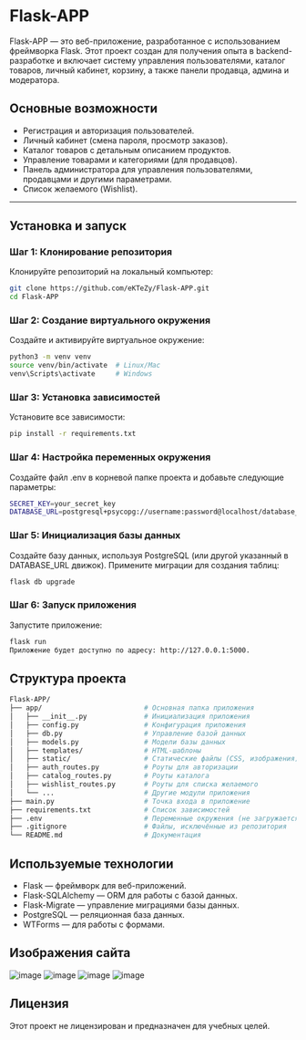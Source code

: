 # Flask-APP

Flask-APP — это веб-приложение, разработанное с использованием фреймворка Flask. Этот проект создан для получения опыта в backend-разработке и включает систему управления пользователями, каталог товаров, личный кабинет, корзину, а также панели продавца, админа и модератора.

## Основные возможности
- Регистрация и авторизация пользователей.
- Личный кабинет (смена пароля, просмотр заказов).
- Каталог товаров с детальным описанием продуктов.
- Управление товарами и категориями (для продавцов).
- Панель администратора для управления пользователями, продавцами и другими параметрами.
- Список желаемого (Wishlist).

---

## Установка и запуск

### Шаг 1: Клонирование репозитория
Клонируйте репозиторий на локальный компьютер:
```bash
git clone https://github.com/eKTeZy/Flask-APP.git
cd Flask-APP
```

### Шаг 2: Создание виртуального окружения
Создайте и активируйте виртуальное окружение:
```bash
python3 -m venv venv
source venv/bin/activate  # Linux/Mac
venv\Scripts\activate     # Windows
```

### Шаг 3: Установка зависимостей
Установите все зависимости:
```bash
pip install -r requirements.txt
```

### Шаг 4: Настройка переменных окружения
Создайте файл .env в корневой папке проекта и добавьте следующие параметры:
```bash
SECRET_KEY=your_secret_key
DATABASE_URL=postgresql+psycopg://username:password@localhost/database_name
```

### Шаг 5: Инициализация базы данных
Создайте базу данных, используя PostgreSQL (или другой указанный в DATABASE_URL движок).
Примените миграции для создания таблиц:
```bash
flask db upgrade
```

### Шаг 6: Запуск приложения
Запустите приложение:

```bash
flask run
Приложение будет доступно по адресу: http://127.0.0.1:5000.
```

## Структура проекта
```bash
Flask-APP/
├── app/                         # Основная папка приложения
│   ├── __init__.py              # Инициализация приложения
│   ├── config.py                # Конфигурация приложения
│   ├── db.py                    # Управление базой данных
│   ├── models.py                # Модели базы данных
│   ├── templates/               # HTML-шаблоны
│   ├── static/                  # Статические файлы (CSS, изображения)
│   ├── auth_routes.py           # Роуты для авторизации
│   ├── catalog_routes.py        # Роуты каталога
│   ├── wishlist_routes.py       # Роуты для списка желаемого
│   └── ...                      # Другие модули приложения
├── main.py                      # Точка входа в приложение
├── requirements.txt             # Список зависимостей
├── .env                         # Переменные окружения (не загружается в GitHub)
├── .gitignore                   # Файлы, исключённые из репозитория
└── README.md                    # Документация
```

## Используемые технологии
- Flask — фреймворк для веб-приложений.
- Flask-SQLAlchemy — ORM для работы с базой данных.
- Flask-Migrate — управление миграциями базы данных.
- PostgreSQL — реляционная база данных.
- WTForms — для работы с формами.

## Изображения сайта 
![image](https://github.com/user-attachments/assets/8b7193ba-1f0f-49bc-bb99-63ed2551c6ec)
![image](https://github.com/user-attachments/assets/e7b27d4e-bec2-4dd3-abc5-600931c4c8bf)
![image](https://github.com/user-attachments/assets/462c6027-9cf3-4869-a709-338cb14d252a)
![image](https://github.com/user-attachments/assets/49086674-ce02-4ad8-8a74-8cb6bedc3936)





## Лицензия
Этот проект не лицензирован и предназначен для учебных целей.
